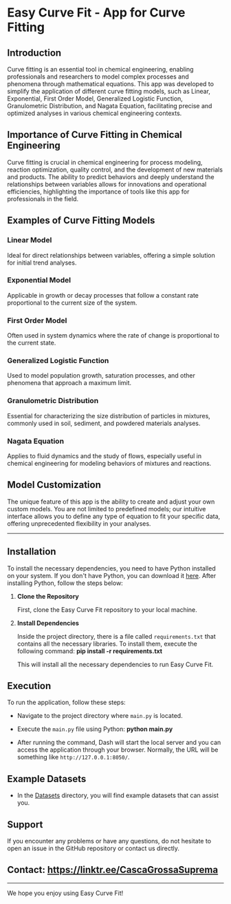 
# Easy Curve Fit - App for Curve Fitting

## Introduction

Curve fitting is an essential tool in chemical engineering, enabling professionals and researchers to model complex processes and phenomena through mathematical equations. This app was developed to simplify the application of different curve fitting models, such as Linear, Exponential, First Order Model, Generalized Logistic Function, Granulometric Distribution, and Nagata Equation, facilitating precise and optimized analyses in various chemical engineering contexts.

## Importance of Curve Fitting in Chemical Engineering

Curve fitting is crucial in chemical engineering for process modeling, reaction optimization, quality control, and the development of new materials and products. The ability to predict behaviors and deeply understand the relationships between variables allows for innovations and operational efficiencies, highlighting the importance of tools like this app for professionals in the field.

## Examples of Curve Fitting Models

### Linear Model

Ideal for direct relationships between variables, offering a simple solution for initial trend analyses.

### Exponential Model

Applicable in growth or decay processes that follow a constant rate proportional to the current size of the system.

### First Order Model

Often used in system dynamics where the rate of change is proportional to the current state.

### Generalized Logistic Function

Used to model population growth, saturation processes, and other phenomena that approach a maximum limit.

### Granulometric Distribution

Essential for characterizing the size distribution of particles in mixtures, commonly used in soil, sediment, and powdered materials analyses.

### Nagata Equation

Applies to fluid dynamics and the study of flows, especially useful in chemical engineering for modeling behaviors of mixtures and reactions.

## Model Customization

The unique feature of this app is the ability to create and adjust your own custom models. You are not limited to predefined models; our intuitive interface allows you to define any type of equation to fit your specific data, offering unprecedented flexibility in your analyses.

---

## Installation

To install the necessary dependencies, you need to have Python installed on your system. If you don't have Python, you can download it [here](https://www.python.org/downloads/). After installing Python, follow the steps below:

1. **Clone the Repository**

   First, clone the Easy Curve Fit repository to your local machine.

2. **Install Dependencies**

   Inside the project directory, there is a file called `requirements.txt` that contains all the necessary libraries. To install them, execute the following command: **pip install -r requirements.txt**

   This will install all the necessary dependencies to run Easy Curve Fit.

## Execution

To run the application, follow these steps:

* Navigate to the project directory where `main.py` is located.

* Execute the `main.py` file using Python: **python main.py**

* After running the command, Dash will start the local server and you can access the application through your browser. Normally, the URL will be something like `http://127.0.0.1:8050/`.

## Example Datasets

* In the [Datasets](https://github.com/Spogis/EasyCurveFit/tree/master/Datasets) directory, you will find example datasets that can assist you.

## Support

If you encounter any problems or have any questions, do not hesitate to open an issue in the GitHub repository or contact us directly.

## Contact: https://linktr.ee/CascaGrossaSuprema

---

We hope you enjoy using Easy Curve Fit!
